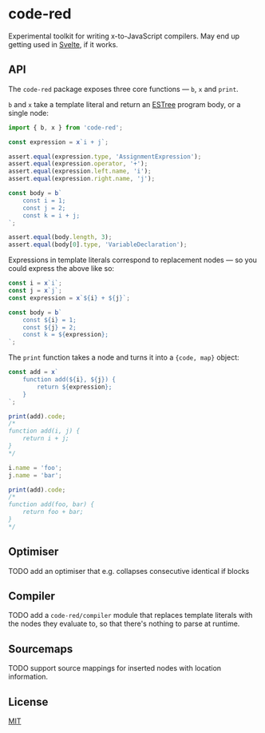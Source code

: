 # code-red

Experimental toolkit for writing x-to-JavaScript compilers. May end up getting used in [Svelte](https://svelte.dev), if it works.


## API

The `code-red` package exposes three core functions — `b`, `x` and `print`.

`b` and `x` take a template literal and return an [ESTree](https://github.com/estree/estree) program body, or a single node:

```js
import { b, x } from 'code-red';

const expression = x`i + j`;

assert.equal(expression.type, 'AssignmentExpression');
assert.equal(expression.operator, '+');
assert.equal(expression.left.name, 'i');
assert.equal(expression.right.name, 'j');

const body = b`
	const i = 1;
	const j = 2;
	const k = i + j;
`;

assert.equal(body.length, 3);
assert.equal(body[0].type, 'VariableDeclaration');
```

Expressions in template literals correspond to replacement nodes — so you could express the above like so:

```js
const i = x`i`;
const j = x`j`;
const expression = x`${i} + ${j}`;

const body = b`
	const ${i} = 1;
	const ${j} = 2;
	const k = ${expression};
`;
```

The `print` function takes a node and turns it into a `{code, map}` object:

```js
const add = x`
	function add(${i}, ${j}) {
		return ${expression};
	}
`;

print(add).code;
/*
function add(i, j) {
	return i + j;
}
*/

i.name = 'foo';
j.name = 'bar';

print(add).code;
/*
function add(foo, bar) {
	return foo + bar;
}
*/
```


## Optimiser

TODO add an optimiser that e.g. collapses consecutive identical if blocks


## Compiler

TODO add a `code-red/compiler` module that replaces template literals with the nodes they evaluate to, so that there's nothing to parse at runtime.


## Sourcemaps

TODO support source mappings for inserted nodes with location information.


## License

[MIT](LICENSE)